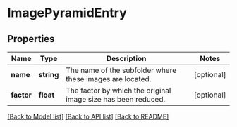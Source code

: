 # ImagePyramidEntry

## Properties
Name | Type | Description | Notes
------------ | ------------- | ------------- | -------------
**name** | **string** | The name of the subfolder where these images are located. | [optional] 
**factor** | **float** | The factor by which the original image size has been reduced. | [optional] 

[[Back to Model list]](../README.md#documentation-for-models) [[Back to API list]](../README.md#documentation-for-api-endpoints) [[Back to README]](../README.md)


